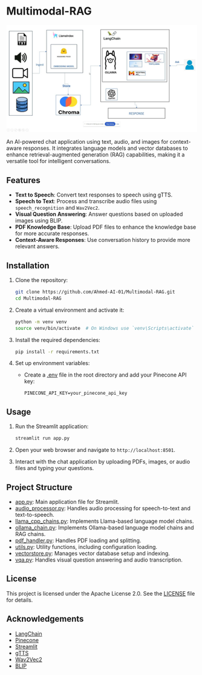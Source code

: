# Multimodal-RAG

![Project Summary](/maxresdefault.jpg)

An AI-powered chat application using text, audio, and images for context-aware responses. It integrates language models and vector databases to enhance retrieval-augmented generation (RAG) capabilities, making it a versatile tool for intelligent conversations.

## Features

- **Text to Speech**: Convert text responses to speech using gTTS.
- **Speech to Text**: Process and transcribe audio files using `speech_recognition` and `Wav2Vec2`.
- **Visual Question Answering**: Answer questions based on uploaded images using BLIP.
- **PDF Knowledge Base**: Upload PDF files to enhance the knowledge base for more accurate responses.
- **Context-Aware Responses**: Use conversation history to provide more relevant answers.

## Installation

1. Clone the repository:
    ```sh
    git clone https://github.com/Ahmed-AI-01/Multimodal-RAG.git
    cd Multimodal-RAG
    ```

2. Create a virtual environment and activate it:
    ```sh
    python -m venv venv
    source venv/bin/activate  # On Windows use `venv\Scripts\activate`
    ```

3. Install the required dependencies:
    ```sh
    pip install -r requirements.txt
    ```

4. Set up environment variables:
    - Create a [.env](http://_vscodecontentref_/1) file in the root directory and add your Pinecone API key:
        ```
        PINECONE_API_KEY=your_pinecone_api_key
        ```

## Usage

1. Run the Streamlit application:
    ```sh
    streamlit run app.py
    ```

2. Open your web browser and navigate to `http://localhost:8501`.

3. Interact with the chat application by uploading PDFs, images, or audio files and typing your questions.

## Project Structure

- [app.py](https://github.com/Ahmed-AI-01/Multimodal-RAG/edit/main/app.py): Main application file for Streamlit.
- [audio_processor.py](https://github.com/Ahmed-AI-01/Multimodal-RAG/edit/main/src/audio_processor.py): Handles audio processing for speech-to-text and text-to-speech.
- [llama_cpp_chains.py](https://github.com/Ahmed-AI-01/Multimodal-RAG/edit/main/src/llama_cpp_chains.py): Implements Llama-based language model chains.
- [ollama_chain.py](https://github.com/Ahmed-AI-01/Multimodal-RAG/edit/main/src/ollama_chain.py): Implements Ollama-based language model chains and RAG chains.
- [pdf_handler.py](https://github.com/Ahmed-AI-01/Multimodal-RAG/edit/main/src/pdf_handler.py): Handles PDF loading and splitting.
- [utils.py](https://github.com/Ahmed-AI-01/Multimodal-RAG/edit/main/src/utils.py): Utility functions, including configuration loading.
- [vectorstore.py](https://github.com/Ahmed-AI-01/Multimodal-RAG/edit/main/src/vectore_store.py): Manages vector database setup and indexing.
- [vqa.py](https://github.com/Ahmed-AI-01/Multimodal-RAG/edit/main/src/vqa.py): Handles visual question answering and audio transcription.

## License

This project is licensed under the Apache License 2.0. See the [LICENSE](https://github.com/Ahmed-AI-01/Multimodal-RAG/edit/main/LICENSE) file for details.

## Acknowledgements

- [LangChain](https://github.com/langchain-ai/langchain)
- [Pinecone](https://www.pinecone.io/)
- [Streamlit](https://streamlit.io/)
- [gTTS](https://gtts.readthedocs.io/)
- [Wav2Vec2](https://huggingface.co/facebook/wav2vec2-base-960h)
- [BLIP](https://huggingface.co/Salesforce/blip-vqa-base)
